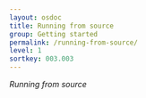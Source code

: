 ```yaml
---
layout: osdoc
title: Running from source
group: Getting started
permalink: /running-from-source/
level: 1
sortkey: 003.003
---
```


*Running from source*